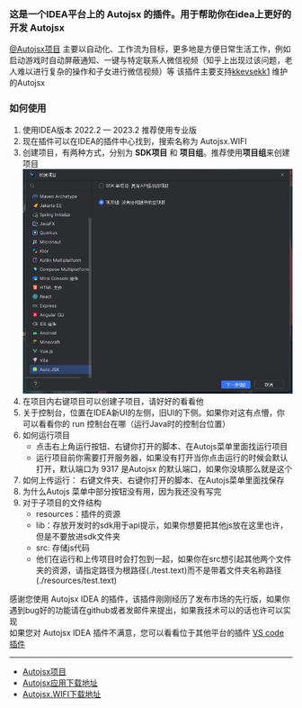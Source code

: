 ### 这是一个IDEA平台上的 Autojsx 的插件。用于帮助你在idea上更好的开发 Autojsx
[@Autojsx项目](https://github.com/kkevsekk1/AutoX) 主要以自动化、工作流为目标，更多地是方便日常生活工作，例如启动游戏时自动屏蔽通知、一键与特定联系人微信视频（知乎上出现过该问题，老人难以进行复杂的操作和子女进行微信视频）等
该插件主要支持[kkevsekk1](https://github.com/kkevsekk1/AutoX) 维护的Autojsx
### 如何使用
1. 使用IDEA版本 2022.2 — 2023.2 推荐使用专业版
2. 现在插件可以在IDEA的插件中心找到，搜索名称为 Autojsx.WIFI
3. 创建项目，有两种方式，分别为 **SDK项目** 和 **项目组**。推荐使用**项目组**来创建项目
![img.png](img.png)
4. 在项目内右键项目可以创建子项目，请好好的看看他
5. 关于控制台，位置在IDEA新UI的左侧，旧UI的下侧。如果你对这有点懵，你可以看看你的 run 控制台在哪（运行Java时的控制台位置）
6. 如何运行项目
   * 点击右上角运行按钮、右键你打开的脚本、在Autojs菜单里面找运行项目
   * 运行项目前你需要打开服务器，如果没有打开当你点击运行的时候会默认打开，默认端口为 9317 是Autojsx 的默认端口，如果你没填那么就是这个
7. 如何上传运行： 右键文件夹、右键你打开的脚本、在Autojs菜单里面找保存
8. 为什么Autojs 菜单中部分按钮没有用，因为我还没有写完
9. 对于子项目的文件结构
    * resources：插件的资源
    * lib：存放开发时的sdk用于api提示，如果你想要把其他js放在这里也许，但是不要放进sdk文件夹
    * src: 存储js代码
    * 他们在运行和上传项目时会打包到一起，如果你在src想引起其他两个文件夹的资源，请指定路径为根路径(./test.text)而不是带着文件夹名称路径(./resources/test.text)
   
感谢您使用 Autojsx IDEA 的插件，该插件刚刚经历了发布市场的先行版，如果你遇到bug好的功能请在github或者发邮件来提出，如果我技术可以的话也许可以实现    
如果您对 Autojsx IDEA 插件不满意，您可以看看位于其他平台的插件 [VS code 插件](https://marketplace.visualstudio.com/items?itemName=aaroncheng.auto-js-vsce-fixed)  

----
* [Autojsx项目](https://github.com/kkevsekk1/AutoX)
* [Autojsx应用下载地址](https://github.com/kkevsekk1/AutoX/releases)
* [Autojsx.WIFI下载地址](https://plugins.jetbrains.com/plugin/22458-autojsx-wifi)